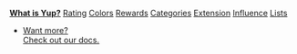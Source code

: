 **[What is Yup?](/)**
[Rating](/rating.md)
[Colors](/colors.md)
[Rewards](/rewards.md)
[Categories](/categories.md)
[Extension](/ext.md)
[Influence](/ext_setup.md)
[Lists](/lists.md)

  *  <u class='bottom-link'>[Want more? <br>Check out our docs.](https://yup.io/)</u>
